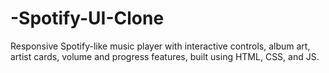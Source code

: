 # -Spotify-UI-Clone
Responsive Spotify-like music player with interactive controls, album art, artist cards, volume and progress features, built using HTML, CSS, and JS.
